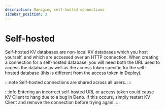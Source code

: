 ```yaml
---
description: Managing self-hosted connections
sidebar_position: 3
---
```


# Self-hosted

Self-hosted KV databases are non-local KV databases which you host yourself, and which are accessed
over an HTTP connection. When creating a connection for a self-hosted database, you will need both
the URL used to access the database as well as the access token specific for the self-hosted
database (this is different from the access token in Deploy). 

:::note
Self-hosted connections are shared across all users.
:::

:::info
Entering an incorrect self-hosted URL or access token could cause KV Client to hang due to a bug in Deno.  If this occurs, simply restart KV Client and remove the connection before trying again.
:::